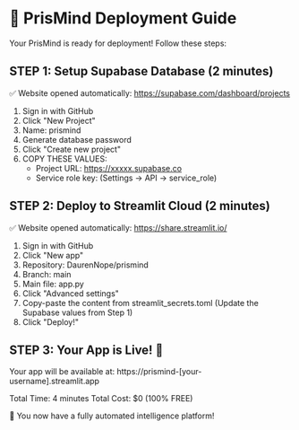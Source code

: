 
🚀 PrisMind Deployment Guide
==========================

Your PrisMind is ready for deployment! Follow these steps:

STEP 1: Setup Supabase Database (2 minutes)
------------------------------------------
✅ Website opened automatically: https://supabase.com/dashboard/projects

1. Sign in with GitHub
2. Click "New Project"
3. Name: prismind  
4. Generate database password
5. Click "Create new project"
6. COPY THESE VALUES:
   - Project URL: https://xxxxx.supabase.co
   - Service role key: (Settings → API → service_role)

STEP 2: Deploy to Streamlit Cloud (2 minutes)  
--------------------------------------------
✅ Website opened automatically: https://share.streamlit.io/

1. Sign in with GitHub
2. Click "New app"
3. Repository: DaurenNope/prismind
4. Branch: main
5. Main file: app.py
6. Click "Advanced settings"
7. Copy-paste the content from streamlit_secrets.toml
   (Update the Supabase values from Step 1)
8. Click "Deploy!"

STEP 3: Your App is Live! 🎉
---------------------------
Your app will be available at:
https://prismind-[your-username].streamlit.app

Total Time: 4 minutes
Total Cost: $0 (100% FREE)

🧠 You now have a fully automated intelligence platform!
